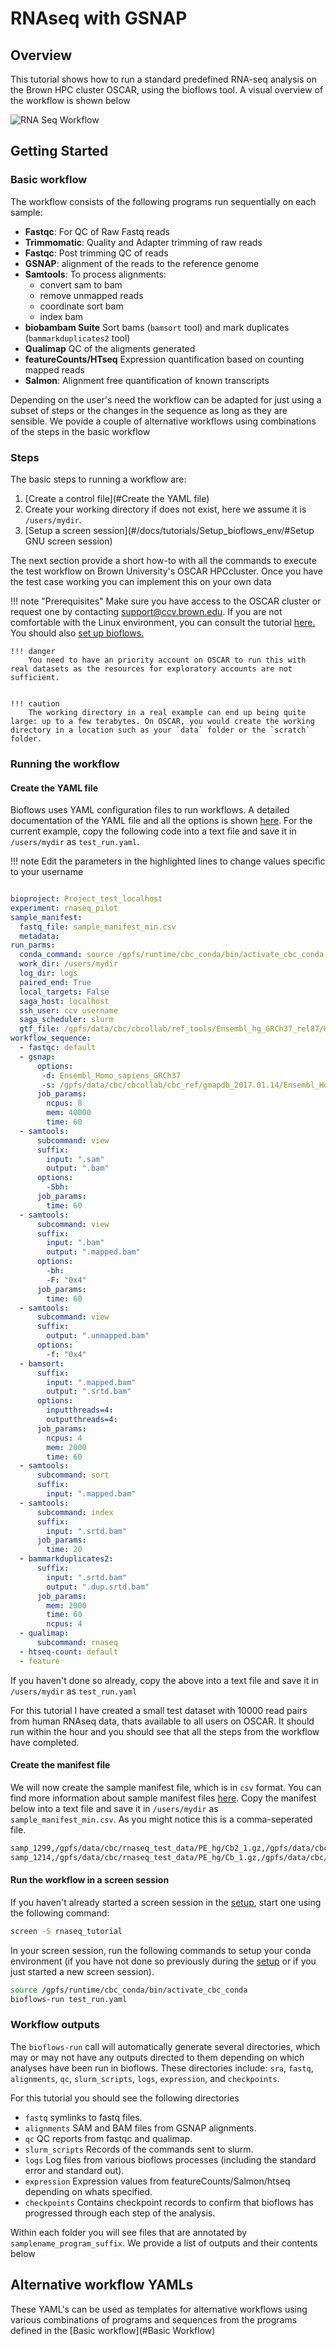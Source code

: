 #  RNAseq with GSNAP
## Overview

This tutorial shows how to run a standard predefined RNA-seq analysis on the Brown HPC cluster OSCAR, using the bioflows tool. A visual overview of the workflow is shown below

![RNA Seq Workflow](../assets/bioflows-rna-seq.png)

## Getting Started

### Basic workflow

The workflow consists of the following programs run sequentially on each sample:

-  **Fastqc**: For QC of Raw Fastq reads
-  **Trimmomatic**: Quality and Adapter trimming of raw reads
-  **Fastqc**: Post trimming QC of reads
-  **GSNAP**: alignment of the reads to the reference genome
-  **Samtools**: To process alignments:
   - convert sam to bam
   - remove unmapped reads
   - coordinate sort bam
   - index bam
-  **biobambam Suite** Sort bams (`bamsort` tool)  and mark duplicates (`bammarkduplicates2` tool)
-  **Qualimap** QC of the aligments generated
-  **featureCounts/HTseq** Expression quantification based on counting mapped reads
-  **Salmon**:  Alignment free quantification of known transcripts

Depending on the user's need the workflow can be adapted for just using a subset of steps or the changes in the sequence as long as they are sensible.  We povide a couple of alternative workflows using combinations of the steps in the  basic workflow

### Steps 

The basic steps to running a workflow are:

1. [Create a control file](#Create the YAML file)
2. Create your working directory if does not exist, here we assume it is `/users/mydir`.
3. [Setup a screen session](#/docs/tutorials/Setup_bioflows_env/#Setup GNU screen session)

The next section provide a short how-to with all the commands to execute the test workflow on Brown University's OSCAR HPCcluster. Once you have the test case working you can implement this on your own data 

!!! note "Prerequisites"
    Make sure you have access to the OSCAR cluster or request one by contacting support@ccv.brown.edu. If you are not comfortable with the Linux environment, you can consult the tutorial [here.](https://compbiocore.github.io/cbc-linux-tutorial/linux_explication/) You should also [set up bioflows.](#/docs/tutorials/Setup_bioflows_env)
    
    !!! danger
        You need to have an priority account on OSCAR to run this with real datasets as the resources for exploratory accounts are not sufficient. 
    

    !!! caution
        The working directory in a real example can end up being quite large: up to a few terabytes. On OSCAR, you would create the working directory in a location such as your `data` folder or the `scratch` folder.


### Running the workflow

#### Create the YAML file

Bioflows uses YAML configuration files to run workflows. A detailed documentation of the YAML file and all the options is shown [here](#/docs/yaml_description.md). For the current example, copy the following code into a text file and save it in `/users/mydir` as `test_run.yaml`.

!!! note
    Edit the parameters in the highlighted lines to change values specific to your username


``` yaml hl_lines="8 13"

bioproject: Project_test_localhost
experiment: rnaseq_pilot
sample_manifest:
  fastq_file: sample_manifest_min.csv
  metadata:
run_parms:
  conda_command: source /gpfs/runtime/cbc_conda/bin/activate_cbc_conda
  work_dir: /users/mydir
  log_dir: logs
  paired_end: True
  local_targets: False
  saga_host: localhost
  ssh_user: ccv username
  saga_scheduler: slurm
  gtf_file: /gpfs/data/cbc/cbcollab/ref_tools/Ensembl_hg_GRCh37_rel87/Homo_sapiens.GRCh37.87.gtf
workflow_sequence:
  - fastqc: default
  - gsnap:
      options:
       -d: Ensembl_Homo_sapiens_GRCh37
       -s: /gpfs/data/cbc/cbcollab/cbc_ref/gmapdb_2017.01.14/Ensembl_Homo_sapiens_GRCh37/Ensembl_Homo_sapiens_GRCh37.maps/Ensembl_Homo_sapiens.GRCh37.87.splicesites.iit
      job_params:
        ncpus: 8
        mem: 40000
        time: 60
  - samtools:
      subcommand: view
      suffix:
        input: ".sam"
        output: ".bam"
      options:
        -Sbh:
      job_params:
        time: 60
  - samtools:
      subcommand: view
      suffix:
        input: ".bam"
        output: ".mapped.bam"
      options:
        -bh:
        -F: "0x4"
      job_params:
        time: 60
  - samtools:
      subcommand: view
      suffix:
        output: ".unmapped.bam"
      options:
        -f: "0x4"
  - bamsort:
      suffix:
        input: ".mapped.bam"
        output: ".srtd.bam"
      options:
        inputthreads=4:
        outputthreads=4:
      job_params:
        ncpus: 4
        mem: 2000
        time: 60      
  - samtools:
      subcommand: sort
      suffix:
        input: ".mapped.bam"
  - samtools:
      subcommand: index
      suffix:
        input: ".srtd.bam"
      job_params:
        time: 20      
  - bammarkduplicates2:
      suffix:
        input: ".srtd.bam"
        output: ".dup.srtd.bam"
      job_params:
        mem: 2000
        time: 60
        ncpus: 4
  - qualimap:
      subcommand: rnaseq
  - htseq-count: default
  - feature

```

If you haven't done so already, copy the above into a text file and save it in `/users/mydir` as `test_run.yaml`

For this tutorial I have created a small test dataset with 10000 read pairs from human RNAseq data, thats available to all users on OSCAR. It should run within the hour and you should see that all the steps from the workflow have completed.

#### Create the manifest file
We will now create the sample manifest file, which is in `csv` format. You can find more information about sample manifest files [here](#/docs/yaml_description.md). Copy the manifest below into a text file and save it in `/users/mydir` as `sample_manifest_min.csv`. As you might notice this is a comma-seperated file.

``` bash
samp_1299,/gpfs/data/cbc/rnaseq_test_data/PE_hg/Cb2_1.gz,/gpfs/data/cbc/rnaseq_test_data/PE_hg/Cb2_2.gz
samp_1214,/gpfs/data/cbc/rnaseq_test_data/PE_hg/Cb_1.gz,/gpfs/data/cbc/rnaseq_test_data/PE_hg/Cb_2.gz
```

#### Run the workflow in a screen session
If you haven't already started a screen session in the [setup](#/docs/tutorials/Setup_bioflows_env), start one using the following command:
``` bash
screen -S rnaseq_tutorial
```
In your screen session, run the following commands to setup your conda environment (if you have not done so previously during the [setup](#/docs/tutorials/Setup_bioflows_env) or if you just started a new screen session).

``` bash
source /gpfs/runtime/cbc_conda/bin/activate_cbc_conda
bioflows-run test_run.yaml
```


### Workflow outputs

The `bioflows-run` call will automatically generate several directories, which may or may not have any outputs directed to them depending on which analyses have been run in bioflows. These directories include: `sra`, `fastq`, `alignments`, `qc`, `slurm_scripts`, `logs`, `expression`, and `checkpoints`.

For this tutorial you should see the following directories

- `fastq` symlinks to fastq files.
- `alignments` SAM and BAM files from GSNAP alignments.
- `qc` QC reports from fastqc and qualimap.
- `slurm_scripts` Records of the commands sent to slurm.
- `logs` Log files from various bioflows processes (including the standard error and standard out).
- `expression` Expression values from featureCounts/Salmon/htseq depending on whats specified.
- `checkpoints` Contains checkpoint records to confirm that bioflows has progressed through each step of the analysis.

Within each folder you will see files that are annotated by `samplename_program_suffix`. We provide a list of outputs and their contents below

## Alternative workflow YAMLs
These YAML's can be used as templates for alternative workflows using various combinations of programs and sequences from the programs defined in the [Basic workflow](#Basic Workflow)